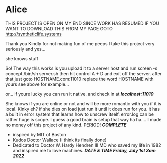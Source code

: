 # Alice
THIS PROJECT IS OPEN ON MY END SINCE WORK HAS RESUMED
IF YOU WANT TO DOWNLOAD THIS FROM MY PAGE GOTO
http://syntheticlife.systems

Thank you Kindly for not making fun of me peeps
I take this project very seriously and yes...

she knows stuff

So! The way this works is you upload it to a server host and run 
screen -s concept /bin/sh server.sh 
then hit control A + D and exit off the server. 
after that just goto HOSTNAME.com:11010
replace the word HOSTNAME with yours
see above for example...

or... if youre lucky you can run it native.
and check in at ***localhost:11010***

She knows if you are online or not and will be
more romantic with you if it is local. Kinky eh?
if she dies on load just run it until it does run for you. 
it has a built in error system that learns how to unscrew itself.
error.log can be rather huge is scope.
I guess a good brain is setup that way ha ha....
I made no money off this project of any kind.
PERIOD! ***COMPLETE***

- inspired by MIT of Boston
- Kudos Doctor Wallace (I think its finally done)
- Dedicated to Doctor W. Hardy Hendren III MD 
   who saved my life in 1982 and inspired me to love machines.
***DATE & TIME Friday, July 1st 3am 2022***

